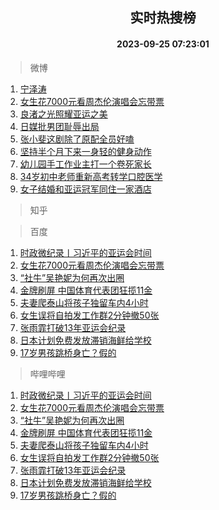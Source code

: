 <div align="center"><h2>实时热搜榜</h2><h4>2023-09-25 07:23:01</h4></div>

> 微博  

1. [宁泽涛](https://s.weibo.com/weibo?q=%E5%AE%81%E6%B3%BD%E6%B6%9B&t=31&band_rank=1&Refer=top)<br />
2. [女生花7000元看周杰伦演唱会忘带票](https://s.weibo.com/weibo?q=%23%E5%A5%B3%E7%94%9F%E8%8A%B17000%E5%85%83%E7%9C%8B%E5%91%A8%E6%9D%B0%E4%BC%A6%E6%BC%94%E5%94%B1%E4%BC%9A%E5%BF%98%E5%B8%A6%E7%A5%A8%23&t=31&band_rank=2&Refer=top)<br />
3. [良渚之光照耀亚运之美](https://s.weibo.com/weibo?q=%23%E8%89%AF%E6%B8%9A%E4%B9%8B%E5%85%89%E7%85%A7%E8%80%80%E4%BA%9A%E8%BF%90%E4%B9%8B%E7%BE%8E%23&t=31&band_rank=3&Refer=top)<br />
4. [日媒批男团耻辱出局](https://s.weibo.com/weibo?q=%23%E6%97%A5%E5%AA%92%E6%89%B9%E7%94%B7%E5%9B%A2%E8%80%BB%E8%BE%B1%E5%87%BA%E5%B1%80%23&t=31&band_rank=4&Refer=top)<br />
5. [张小斐这剧除了原配全员好嗑](https://s.weibo.com/weibo?q=%23%E5%BC%A0%E5%B0%8F%E6%96%90%E8%BF%99%E5%89%A7%E9%99%A4%E4%BA%86%E5%8E%9F%E9%85%8D%E5%85%A8%E5%91%98%E5%A5%BD%E5%97%91%23&t=31&band_rank=5&Refer=top)<br />
6. [坚持半个月下来一身轻的健身动作](https://s.weibo.com/weibo?q=%E5%9D%9A%E6%8C%81%E5%8D%8A%E4%B8%AA%E6%9C%88%E4%B8%8B%E6%9D%A5%E4%B8%80%E8%BA%AB%E8%BD%BB%E7%9A%84%E5%81%A5%E8%BA%AB%E5%8A%A8%E4%BD%9C&t=31&band_rank=6&Refer=top)<br />
7. [幼儿园手工作业主打一个卷死家长](https://s.weibo.com/weibo?q=%E5%B9%BC%E5%84%BF%E5%9B%AD%E6%89%8B%E5%B7%A5%E4%BD%9C%E4%B8%9A%E4%B8%BB%E6%89%93%E4%B8%80%E4%B8%AA%E5%8D%B7%E6%AD%BB%E5%AE%B6%E9%95%BF&t=31&band_rank=7&Refer=top)<br />
8. [34岁初中老师重新高考转学口腔医学](https://s.weibo.com/weibo?q=%2334%E5%B2%81%E5%88%9D%E4%B8%AD%E8%80%81%E5%B8%88%E9%87%8D%E6%96%B0%E9%AB%98%E8%80%83%E8%BD%AC%E5%AD%A6%E5%8F%A3%E8%85%94%E5%8C%BB%E5%AD%A6%23&t=31&band_rank=8&Refer=top)<br />
9. [女子结婚和亚运冠军同住一家酒店](https://s.weibo.com/weibo?q=%23%E5%A5%B3%E5%AD%90%E7%BB%93%E5%A9%9A%E5%92%8C%E4%BA%9A%E8%BF%90%E5%86%A0%E5%86%9B%E5%90%8C%E4%BD%8F%E4%B8%80%E5%AE%B6%E9%85%92%E5%BA%97%23&t=31&band_rank=9&Refer=top)<br />

> 知乎  


> 百度  

1. [时政微纪录丨习近平的亚运会时间](https://www.baidu.com/s?wd=%E6%97%B6%E6%94%BF%E5%BE%AE%E7%BA%AA%E5%BD%95%E4%B8%A8%E4%B9%A0%E8%BF%91%E5%B9%B3%E7%9A%84%E4%BA%9A%E8%BF%90%E4%BC%9A%E6%97%B6%E9%97%B4&sa=fyb_news&rsv_dl=fyb_news)<br />
2. [女生花7000元看周杰伦演唱会忘带票](https://www.baidu.com/s?wd=%E5%A5%B3%E7%94%9F%E8%8A%B17000%E5%85%83%E7%9C%8B%E5%91%A8%E6%9D%B0%E4%BC%A6%E6%BC%94%E5%94%B1%E4%BC%9A%E5%BF%98%E5%B8%A6%E7%A5%A8&sa=fyb_news&rsv_dl=fyb_news)<br />
3. [“社牛”吴艳妮为何再次出圈](https://www.baidu.com/s?wd=%E2%80%9C%E7%A4%BE%E7%89%9B%E2%80%9D%E5%90%B4%E8%89%B3%E5%A6%AE%E4%B8%BA%E4%BD%95%E5%86%8D%E6%AC%A1%E5%87%BA%E5%9C%88&sa=fyb_news&rsv_dl=fyb_news)<br />
4. [金牌刷屏 中国体育代表团狂揽11金](https://www.baidu.com/s?wd=%E9%87%91%E7%89%8C%E5%88%B7%E5%B1%8F+%E4%B8%AD%E5%9B%BD%E4%BD%93%E8%82%B2%E4%BB%A3%E8%A1%A8%E5%9B%A2%E7%8B%82%E6%8F%BD11%E9%87%91&sa=fyb_news&rsv_dl=fyb_news)<br />
5. [夫妻爬泰山将孩子独留车内4小时](https://www.baidu.com/s?wd=%E5%A4%AB%E5%A6%BB%E7%88%AC%E6%B3%B0%E5%B1%B1%E5%B0%86%E5%AD%A9%E5%AD%90%E7%8B%AC%E7%95%99%E8%BD%A6%E5%86%854%E5%B0%8F%E6%97%B6&sa=fyb_news&rsv_dl=fyb_news)<br />
6. [女生误将自拍发工作群2分钟撤50张](https://www.baidu.com/s?wd=%E5%A5%B3%E7%94%9F%E8%AF%AF%E5%B0%86%E8%87%AA%E6%8B%8D%E5%8F%91%E5%B7%A5%E4%BD%9C%E7%BE%A42%E5%88%86%E9%92%9F%E6%92%A450%E5%BC%A0&sa=fyb_news&rsv_dl=fyb_news)<br />
7. [张雨霏打破13年亚运会纪录](https://www.baidu.com/s?wd=%E5%BC%A0%E9%9B%A8%E9%9C%8F%E6%89%93%E7%A0%B413%E5%B9%B4%E4%BA%9A%E8%BF%90%E4%BC%9A%E7%BA%AA%E5%BD%95&sa=fyb_news&rsv_dl=fyb_news)<br />
8. [日本计划免费发放滞销海鲜给学校](https://www.baidu.com/s?wd=%E6%97%A5%E6%9C%AC%E8%AE%A1%E5%88%92%E5%85%8D%E8%B4%B9%E5%8F%91%E6%94%BE%E6%BB%9E%E9%94%80%E6%B5%B7%E9%B2%9C%E7%BB%99%E5%AD%A6%E6%A0%A1&sa=fyb_news&rsv_dl=fyb_news)<br />
9. [17岁男孩跳桥身亡？假的](https://www.baidu.com/s?wd=17%E5%B2%81%E7%94%B7%E5%AD%A9%E8%B7%B3%E6%A1%A5%E8%BA%AB%E4%BA%A1%EF%BC%9F%E5%81%87%E7%9A%84&sa=fyb_news&rsv_dl=fyb_news)<br />

> 哔哩哔哩  

1. [时政微纪录丨习近平的亚运会时间](https://www.baidu.com/s?wd=%E6%97%B6%E6%94%BF%E5%BE%AE%E7%BA%AA%E5%BD%95%E4%B8%A8%E4%B9%A0%E8%BF%91%E5%B9%B3%E7%9A%84%E4%BA%9A%E8%BF%90%E4%BC%9A%E6%97%B6%E9%97%B4&sa=fyb_news&rsv_dl=fyb_news)<br />
2. [女生花7000元看周杰伦演唱会忘带票](https://www.baidu.com/s?wd=%E5%A5%B3%E7%94%9F%E8%8A%B17000%E5%85%83%E7%9C%8B%E5%91%A8%E6%9D%B0%E4%BC%A6%E6%BC%94%E5%94%B1%E4%BC%9A%E5%BF%98%E5%B8%A6%E7%A5%A8&sa=fyb_news&rsv_dl=fyb_news)<br />
3. [“社牛”吴艳妮为何再次出圈](https://www.baidu.com/s?wd=%E2%80%9C%E7%A4%BE%E7%89%9B%E2%80%9D%E5%90%B4%E8%89%B3%E5%A6%AE%E4%B8%BA%E4%BD%95%E5%86%8D%E6%AC%A1%E5%87%BA%E5%9C%88&sa=fyb_news&rsv_dl=fyb_news)<br />
4. [金牌刷屏 中国体育代表团狂揽11金](https://www.baidu.com/s?wd=%E9%87%91%E7%89%8C%E5%88%B7%E5%B1%8F+%E4%B8%AD%E5%9B%BD%E4%BD%93%E8%82%B2%E4%BB%A3%E8%A1%A8%E5%9B%A2%E7%8B%82%E6%8F%BD11%E9%87%91&sa=fyb_news&rsv_dl=fyb_news)<br />
5. [夫妻爬泰山将孩子独留车内4小时](https://www.baidu.com/s?wd=%E5%A4%AB%E5%A6%BB%E7%88%AC%E6%B3%B0%E5%B1%B1%E5%B0%86%E5%AD%A9%E5%AD%90%E7%8B%AC%E7%95%99%E8%BD%A6%E5%86%854%E5%B0%8F%E6%97%B6&sa=fyb_news&rsv_dl=fyb_news)<br />
6. [女生误将自拍发工作群2分钟撤50张](https://www.baidu.com/s?wd=%E5%A5%B3%E7%94%9F%E8%AF%AF%E5%B0%86%E8%87%AA%E6%8B%8D%E5%8F%91%E5%B7%A5%E4%BD%9C%E7%BE%A42%E5%88%86%E9%92%9F%E6%92%A450%E5%BC%A0&sa=fyb_news&rsv_dl=fyb_news)<br />
7. [张雨霏打破13年亚运会纪录](https://www.baidu.com/s?wd=%E5%BC%A0%E9%9B%A8%E9%9C%8F%E6%89%93%E7%A0%B413%E5%B9%B4%E4%BA%9A%E8%BF%90%E4%BC%9A%E7%BA%AA%E5%BD%95&sa=fyb_news&rsv_dl=fyb_news)<br />
8. [日本计划免费发放滞销海鲜给学校](https://www.baidu.com/s?wd=%E6%97%A5%E6%9C%AC%E8%AE%A1%E5%88%92%E5%85%8D%E8%B4%B9%E5%8F%91%E6%94%BE%E6%BB%9E%E9%94%80%E6%B5%B7%E9%B2%9C%E7%BB%99%E5%AD%A6%E6%A0%A1&sa=fyb_news&rsv_dl=fyb_news)<br />
9. [17岁男孩跳桥身亡？假的](https://www.baidu.com/s?wd=17%E5%B2%81%E7%94%B7%E5%AD%A9%E8%B7%B3%E6%A1%A5%E8%BA%AB%E4%BA%A1%EF%BC%9F%E5%81%87%E7%9A%84&sa=fyb_news&rsv_dl=fyb_news)<br />
